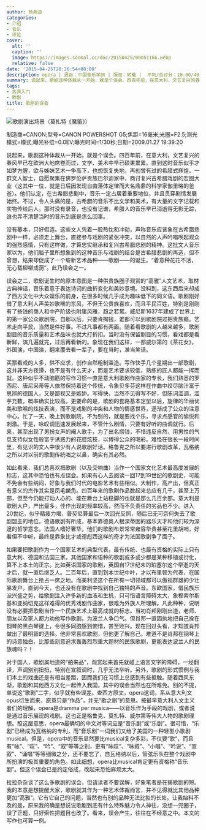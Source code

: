 ```yaml
---
author: 杨燕迪
categories:
- 介绍
- 音乐
- 评论
cover:
  alt: ''
  caption: ''
  image: https://images.soomal.cc/doc/20150425/00051166.webp
  relative: false
date: '2015-04-25T20:26:54+08:00'
description: opera | 源自：中国音乐学网 | 版权：转载 |  平均/总评分：10.00/40
summary: 说起来，歌剧这种体裁从一开始，就是个误会。四百年前，在意大利，文艺复兴的春风早已在欧洲大地席卷而过，文学、美术中早已硕果累累。直到这时音乐似乎才如梦方醒，欲与姊妹艺术一争高下，也想恢复失地，再创曾有过的希腊式辉煌。一群文人智士，自愿聚集在佛罗伦萨贵族巴尔迪家中，商讨复兴古希腊戏剧的宏图大业……
tags:
- 古典入门
- 歌剧
title: 歌剧的误会
---
```


![歌剧演出场景（莫扎特《魔笛》）](https://images.soomal.cc/doc/20150425/00051166.webp)

制造商=CANON;型号=CANON POWERSHOT G5;焦距=16毫米;光圈=F2.5;测光模式=模式;曝光补偿=0.0EV;曝光时间=1/30秒;日期=2009.01.27 19:39:20



说起来，歌剧这种体裁从一开始，就是个误会。四百年前，在意大利，文艺复兴的春风早已在欧洲大地席卷而过，文学、美术中早已硕果累累。直到这时音乐似乎才如梦方醒，欲与姊妹艺术一争高下，也想恢复失地，再创曾有过的希腊式辉煌。一群文人智士，自愿聚集在佛罗伦萨贵族巴尔迪家中，商讨复兴古希腊戏剧的宏图大业（这其中一位，就是日后因发现自由落体定律而大名鼎鼎的科学家伽里略的爸爸）。他们认定，在古希腊悲剧中，音乐一定占居着重要地位，并且贯穿剧情发展始终。不过，令人头痛的是，古希腊的音乐不比文学和美术，有大量的文字记载和实物传给后人。那时没有录音，也没有记谱，希腊人的音乐早已消逝得无影无踪，谁也弄不清楚当时的音乐到底是怎么回事。

没有摹本，只好假造。这些文人凭着一股热忱和冲动，声称音乐应该象在古希腊悲剧中一样，必须走上舞台，直接参与戏剧的紧张冲突，以自然的人声吟唱唤起观众的强烈感情，只有这样做，才算忠实继承和复兴古希腊悲剧的精神。这批文人音乐家以为，他们脑子里所想象到的这种音乐与戏剧的结合是古希腊悲剧的再造，但不曾想，结果却促成了一个崭新艺术品种――歌剧――的诞生。“着意种花花不活，无心载柳柳成荫”。此乃误会之一。
 
误会之二，歌剧诞生时的原本意图是一种供贵族圈子观赏的“高雅”人文艺术，取材古典神话，音乐着意于表达诗词的曲折变化和美妙意境。没料到，这东西后来却成了西方文化中大众娱乐的前身，在很多时候几乎成为趣味低下的同义语。歌剧刚好借了意大利人声美妙歌喉的东风，不但王公贵族喜欢，而且平民百姓，特别是刚刚有了些钱的商人和中产阶级也附庸风雅，趋之若鹜。威尼斯1637年建成了世界上的第一家公众歌剧院，自那以后，只要肯掏钱，谁都可以到歌剧院过把贵族瘾。艺术走向平民，当然是件好事。不过凡事都有两面。随着看歌剧的人越来越多，歌剧剧目的音乐质量和艺术品味也就大打折扣。当时没有保留剧目的习惯，看戏都是看新鲜，演几遍就完，过后再看新的。象现在我们这样，一部威尔第的《茶花女》，外国演，中国演，翻来覆去看一辈子，要在当时，准当笑话。

买票看戏的人多，供不应求，创作自然粗制滥造。写作快手几个星期出一部歌剧，这并非天方夜谭，也不是有什么天才，而是艺术要求较低，熟练的匠人都能一挥而就。这种似乎不动脑筋的写作习惯一直是意大利歌剧作曲家的专长，我们熟悉的罗西尼、唐尼采蒂等人依然保持着这个传统，令象贝多芬这样在作曲中绞尽脑汁富于思辨的德国人，又是鄙视又是嫉妒。写得快，当然不见得写不好，但陈词滥调，滥芋充数，概率确实比较高。更要命的是，歌剧的套路基本定型以后，旋律的华丽优美和歌喉的炫技表演，而不是戏剧的冲突和人物的情感世界，逐渐成了公众的注意中心。忙了一天，晚上到歌剧院，不为别的，就是要找个乐，寻求点感官的愉悦和刺激。于是，咏叹调迅速发展起来，不管什么剧情，只要有好听的曲调就行。后来，甚至出现了男扮女声的阉人歌手，为了出名捞钱，不惜违反自然，用男性的气息支持似女性般富于诱惑力的花腔炫技，以博得公众的喝彩。难怪在很长一段时间里，有见识的文人中很少有人说歌剧好话。格鲁克之所以要进行歌剧改革，瓦格纳之所以对以前的歌剧传统嗤之以鼻，确实有其必然。

如此看来，我们总喜欢把歌剧（以及交响曲）当作一个国家文化艺术最高度发展的标志，这其中恐怕也有点误会。如果有心人去阅读一回17到19世纪的歌剧史，可能不免会有些纳闷，好象与我们时代的电影艺术有些相似。大制作，高产出，但真正有意义的杰作其实是凤毛麟角。四百年来的歌剧作品数起来总应有几千，甚至上万部，但至今仍能打动人心的、能在舞台上站稳脚的也就是那么几百余部。意大利是歌剧大户，产出最多，佳作出现的频率较高，然而不负责任的劣品也不少。进入20世纪，似乎精疲力竭，普契尼算最后一次回光反照，随后已无可奈何失去了歌剧盟主的地位。德语歌剧有所成，基本靠德奥人根深蒂固的器乐天才和他们较为深邃的哲学意念。法国人嗜好奢华，他们的歌剧布景常常雍容华贵甚至花里胡哨，好看但不中听，最终是靠象比才或德彪西这样的奇才为法国歌剧争了面子。

如果要把歌剧作为一个国家艺术的典型代表，最有传统、也最有资格的实际上只有意大利、德国和法国三家。其他国家和语种的歌剧或多或少都是某种移植或衍化，算不上本土的正宗。比如英语国家的歌剧，英国自17世纪末的珀塞尔这个早逝的天才后，就一直后继乏人。二百年后，直到到本世纪中叶，才以布里顿为代表，在国际歌剧舞台上抢占一席之地。而美利坚这个在所有一切领域都可以傲视群雄的少壮暴发户，直到今天，也还没有在歌剧中找到自己独特的声音。东欧国家，借民族乐派兴盛之势，给歌剧注入许多新的血液和生机，只可惜语言障碍太大，象穆索尔斯基和亚纳切克这样难得的优秀戏剧作曲家，很难为外族人所理解。凡此种种，说明没有必要把歌剧当作一个民族艺术上最高成就的标志。当初肖邦刚刚出道，老师、朋友以及家人都力劝他写作歌剧，为波兰人争口气。但肖邦一直固执地把自己拴在钢琴的黑白琴键上，令很多同胞感到惋惜，甚至败兴。现在回过头看，才知道肖邦做出了最明智的选择。他非常喜欢歌剧，但他更了解自己。难道不是肖邦在钢琴上的诗意独白，比那些刻意追求轰轰烈烈重大题材的民族歌剧，更能表达波兰人的民族魂吗？！

对于国人，歌剧属地道的“舶来品”，观赏起来首先就碰上语言文字的障碍，一经翻译，声调别别扭扭，特别在宣叙调时，几乎无法卒听。另外，歌剧的形式惯例与我们本土的戏曲还是有相当差距，因而我们在习惯上总感到有些抵触。随着西风东渐，歌剧和其他西方文化一起传入我国，其中的误会当然也在所难免。别的不提，单说这“歌剧”二字，似乎就有些误差。查西方原文，opera这词，系从意大利文opus衍生而来，原意只是“作品”，并无“歌之剧”的意思。按最早意大利人文主义者们的理解，opera是dramma per musica――以音乐作为手段的戏剧，或者说是通过音乐展现的戏剧。这也正是格鲁克、莫扎特、威尔第等伟大人物的歌剧理想。照这层意思，opera最确切的中文对等词应是“音乐剧”或“乐剧”。很可惜，“乐剧”已经成为瓦格纳的专利，而“音乐剧”一词我们又给了美国的一种轻型小歌剧musical。但是，opera中的音乐显然要比musical复杂多彩，不仅要“歌”，而且有“咏”、“叹”、“吟”、“叙”等等之别，更有“咏叹”、“咏叙”、“小唱”、“吟说”、“宣叙”、“诵唱”等等细微之分，还不要忘了，自瓦格纳以后，管弦乐队在整个戏剧中所扮演的极其重要的角色。如此细想，opera比musical肯定更有资格称“音乐剧”。但这个误会已是约定俗成，改起来恐怕麻烦太大。
 
拉拉杂杂谈了这么多歌剧的误会，但请读者不要误解，好象笔者是在揭歌剧的短。我的本意是想提醒大家，歌剧就其作为一种艺术体裁而言，并不见得就比其他品种更加“高雅”。它有它自己的问题，当然也有别的品种无法比拟的长处。让我始料不及的是，原来我的确是想说说歌剧到底有什么特殊魅力令人神往，没想一兜圈子，误了正题，只好索性把题目也改了。看来，误会产生，往往在不经意之中。本文的写作也可算一例。